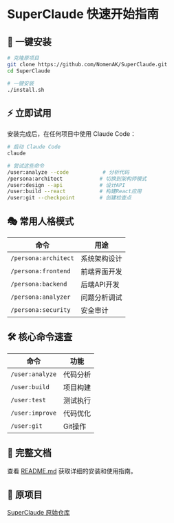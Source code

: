 # SuperClaude 快速开始指南

## 🚀 一键安装

```bash
# 克隆原项目
git clone https://github.com/NomenAK/SuperClaude.git
cd SuperClaude

# 一键安装
./install.sh
```

## ⚡ 立即试用

安装完成后，在任何项目中使用 Claude Code：

```bash
# 启动 Claude Code
claude

# 尝试这些命令
/user:analyze --code           # 分析代码
/persona:architect            # 切换到架构师模式
/user:design --api            # 设计API
/user:build --react           # 构建React应用
/user:git --checkpoint        # 创建检查点
```

## 🎭 常用人格模式

| 命令 | 用途 |
|------|------|
| `/persona:architect` | 系统架构设计 |
| `/persona:frontend` | 前端界面开发 |
| `/persona:backend` | 后端API开发 |
| `/persona:analyzer` | 问题分析调试 |
| `/persona:security` | 安全审计 |

## 🛠️ 核心命令速查

| 命令 | 功能 |
|------|------|
| `/user:analyze` | 代码分析 |
| `/user:build` | 项目构建 |
| `/user:test` | 测试执行 |
| `/user:improve` | 代码优化 |
| `/user:git` | Git操作 |

## 📖 完整文档

查看 [README.md](README.md) 获取详细的安装和使用指南。

## 🔗 原项目

[SuperClaude 原始仓库](https://github.com/NomenAK/SuperClaude)